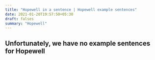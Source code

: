 ```yaml
---
title: "Hopewell in a sentence | Hopewell example sentences"
date: 2021-01-20T19:57:50+05:30
draft: falses
summary: "Hopewell"
---
```

## Unfortunately, we have no example sentences for Hopewell                 
